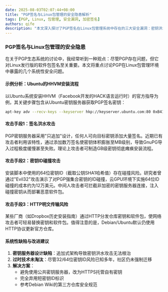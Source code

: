 ```yaml
---
date: 2025-08-03T02:07:44+08:00
title: "PGP签名与Linux包管理的安全隐患解析"
tags: [PGP, Linux, 包管理, 安全漏洞, 加密签名]
authors: qife
description: "本文深入探讨了PGP签名在Linux包管理系统中存在的三大安全漏洞：密钥洪水攻击、密钥ID碰撞攻击以及HTTP传输风险，揭示了当前PGP生态系统的结构性缺陷，并提出了针对第三方软件仓库的安全改进建议。"
---
```


### PGP签名与Linux包管理的安全隐患

在关于PGP生态系统的讨论中，我经常听到一种观点：尽管PGP存在问题，但它对Linux发行版的软件包签名至关重要。本文将重点讨论PGP在Linux包管理环境中暴露的几个系统性安全问题。

#### 示例分析：Ubuntu的HHVM安装流程
以Ubuntu系统安装HHVM（Facebook开发的HACK语言运行时）的官方指导为例，其关键步骤包含从Ubuntu密钥服务器获取PGP签名密钥：

```bash
apt-key adv --recv-keys --keyserver hkp://keyserver.ubuntu.com:80 0xB4112585D386EB94
```

#### 攻击手段1：签名洪水攻击
PGP密钥服务器采用"只追加"设计，任何人可向目标密钥添加大量签名。近期已有攻击者利用该特性，通过添加数万签名使密钥体积膨胀至MB级别，导致GnuPG导入过程极度缓慢甚至失败。理论上攻击者可制造GB级密钥彻底瘫痪安装流程。

#### 攻击手段2：密钥ID碰撞攻击
安装脚本中使用的64位密钥ID（截取公钥SHA1哈希值）存在碰撞风险。研究者曾通过"Evil32"攻击演示了对PGP强集合密钥的ID碰撞，云GPU环境下实施64位ID碰撞的成本约为12万美元。中间人攻击者可拦截非加密的密钥服务器连接，注入碰撞密钥从而部署恶意软件包。

#### 攻击手段3：HTTP明文传输风险
某些厂商（如Dropbox历史安装指南）通过HTTP分发仓库密钥和软件包，使网络攻击者可轻易替换密钥和软件包。值得注意的是，Debian/Ubuntu默认仍使用HTTP协议更新官方仓库。

#### 系统性缺陷与改进建议
1. **密钥服务器设计缺陷**：追加式架构导致密钥洪水攻击无法根治  
2. **过时技术未淘汰**：尽管32/64位密钥ID风险已知多年，社区仍未强制迁移  
3. **解决方案**：  
   - 避免使用公共密钥服务器，改为HTTPS托管自有密钥  
   - 完全弃用短密钥ID标识  
   - 参考Debian Wiki的第三方仓库安全规范  

